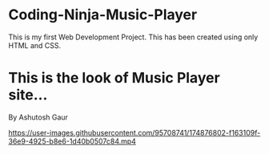 # Coding-Ninja-Music-Player
This is my first Web Development Project. This has been created using only HTML and CSS.

# This is the look of Music Player site...
By Ashutosh Gaur




https://user-images.githubusercontent.com/95708741/174876802-f163109f-36e9-4925-b8e6-1d40b0507c84.mp4

